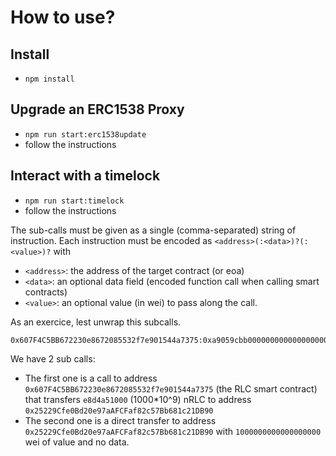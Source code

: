 How to use?
===

Install
---
- `npm install`

Upgrade an ERC1538 Proxy
---

- `npm run start:erc1538update`
- follow the instructions

Interact with a timelock
---

- `npm run start:timelock`
- follow the instructions

The sub-calls must be given as a single (comma-separated) string of instruction. Each instruction must be encoded as `<address>(:<data>)?(:<value>)?` with
- `<address>`: the address of the target contract (or eoa)
- `<data>`: an optional data field (encoded function call when calling smart contracts)
- `<value>`: an optional value (in wei) to pass along the call.


As an exercice, lest unwrap this subcalls.
```
0x607F4C5BB672230e8672085532f7e901544a7375:0xa9059cbb00000000000000000000000025229cfe0bd20e97aafcfaf82c57bb681c21db90000000000000000000000000000000000000000000000000000000e8d4a51000,0x25229Cfe0Bd20e97aAFCFaf82c57Bb681c21DB90@1000000000000000000
```

We have 2 sub calls:
- The first one is a call to address `0x607F4C5BB672230e8672085532f7e901544a7375` (the RLC smart contract) that transfers `e8d4a51000` (1000*10^9) nRLC to address `0x25229Cfe0Bd20e97aAFCFaf82c57Bb681c21DB90`
- The second one is a direct transfer to address `0x25229Cfe0Bd20e97aAFCFaf82c57Bb681c21DB90` with `1000000000000000000` wei of value and no data.

